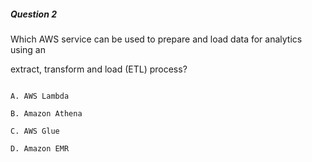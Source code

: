 ##### Question 2


Which AWS service can be used to prepare and load data for analytics using an

extract, transform and load (ETL) process?


```

A. AWS Lambda

B. Amazon Athena

C. AWS Glue

D. Amazon EMR

```

